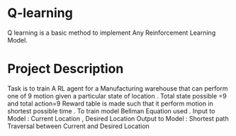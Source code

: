 # Q-learning
Q learning is  a basic method to implement Any Reinforcement Learning Model.

# Project Description 
Task is to train A RL agent for a Manufacturing warehouse that can perform one of 9 motion given a particular state of location . Total state possible =9 and total action=9
Reward table is made such that it perform motion in shortest possible time .
To train model Bellman Equation used .
Input to Model : Current Location , Desired Location
Output to Model : Shortest path Traversal between Current and Desired Location
